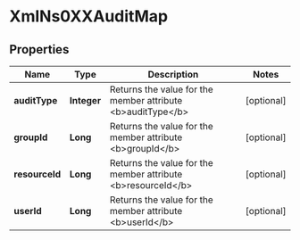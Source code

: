 
# XmlNs0XXAuditMap

## Properties
Name | Type | Description | Notes
------------ | ------------- | ------------- | -------------
**auditType** | **Integer** | Returns the value for the member attribute &lt;b&gt;auditType&lt;/b&gt; |  [optional]
**groupId** | **Long** | Returns the value for the member attribute &lt;b&gt;groupId&lt;/b&gt; |  [optional]
**resourceId** | **Long** | Returns the value for the member attribute &lt;b&gt;resourceId&lt;/b&gt; |  [optional]
**userId** | **Long** | Returns the value for the member attribute &lt;b&gt;userId&lt;/b&gt; |  [optional]



